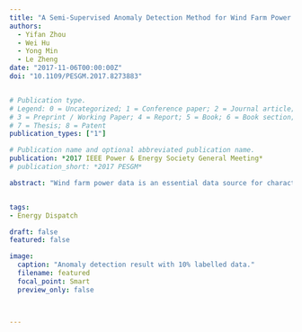 ```yaml
---
title: "A Semi-Supervised Anomaly Detection Method for Wind Farm Power Data Preprocessing"
authors:
  - Yifan Zhou
  - Wei Hu
  - Yong Min
  - Le Zheng
date: "2017-11-06T00:00:00Z"
doi: "10.1109/PESGM.2017.8273883"


# Publication type.
# Legend: 0 = Uncategorized; 1 = Conference paper; 2 = Journal article;
# 3 = Preprint / Working Paper; 4 = Report; 5 = Book; 6 = Book section;
# 7 = Thesis; 8 = Patent
publication_types: ["1"]

# Publication name and optional abbreviated publication name.
publication: *2017 IEEE Power & Energy Society General Meeting*
# publication_short: *2017 PESGM*

abstract: "Wind farm power data is an essential data source for characteristics analysis of wind farms, and its precision highly influences the operation and control of wind power. Existing methods for abnormal wind power data detection are mainly based on supervised or unsupervised algorithms, which may suffer from huge effort consumption on artificial label-setting or improvable detection precision respectively. In this paper, a semi-supervised anomaly detection method based on Density-Based Spatial Clustering of Applications with Noise (DBSCAN) algorithm is proposed. Supervision from a limited number of labelled data is utilized to guide the anomaly detection process. Simulation based on realistic wind farm power data from China is performed to verify the method validity. The simulation results illustrate that the proposed method can obtain a satisfactory performance on avoiding false dismissals and false alarms among irregular-shaped wind power clusters, as well as an improved distinguishing ability around the confusing boundaries between normal and abnormal data."


tags:
- Energy Dispatch

draft: false
featured: false

image:
  caption: "Anomaly detection result with 10% labelled data."
  filename: featured
  focal_point: Smart
  preview_only: false



---
```




